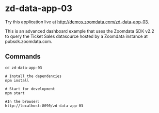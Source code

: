 # zd-data-app-03

Try this application live at http://demos.zoomdata.com/zd-data-app-03. 

This is an advanced dashboard example that uses the Zoomdata SDK v2.2 to query the Ticket Sales datasource hosted by a Zoomdata instance at pubsdk.zoomdata.com.

## Commands

```
cd zd-data-app-03

# Install the dependencies
npm install

# Start for development
npm start

#In the browser:
http://localhost:8090/zd-data-app-03
```
